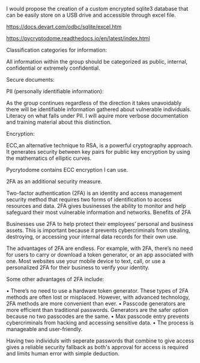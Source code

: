 I would propose the creation of a custom encrypted sqlite3 database that can be easily store on a USB drive and accessible through excel file.

https://docs.devart.com/odbc/sqlite/excel.htm

https://pycryptodome.readthedocs.io/en/latest/index.html


Classification categories for information:

All information within the group should be categorized as public, internal, confidential or extremely confidential.

Secure documents:

PII (personally identifiable information):

As the group continues regardless of the direction it takes unavoidably there will be identifiable information gathered about vulnerable individuals. Literacy on what falls under PII. I will aquire more verbose documentation and training material about this distinction.
 
Encryption:

ECC,an alternative technique to RSA, is a powerful cryptography approach. It generates security between key pairs for public key encryption by using the mathematics of elliptic curves.

Pycrytodome contains ECC encryption I can use. 

2FA as an additional security measure.

Two-factor authentication (2FA) is an identity and access management security method that requires two forms of identification to access resources and data. 2FA gives businesses the ability to monitor and help safeguard their most vulnerable information and networks.
Benefits of 2FA

Businesses use 2FA to help protect their employees’ personal and business assets. This is important because it prevents cybercriminals from stealing, destroying, or accessing your internal data records for their own use.

The advantages of 2FA are endless. For example, with 2FA, there’s no need for users to carry or download a token generator, or an app associated with one. Most websites use your mobile device to text, call, or use a personalized 2FA for their business to verify your identity.

Some other advantages of 2FA include:

• There’s no need to use a hardware token generator. These types of 2FA methods are often lost or misplaced. However, with advanced technology, 2FA methods are more convenient than ever.
• Passcode generators are more efficient than traditional passwords. Generators are the safer option because no two passcodes are the same.
• Max passcode entry prevents cybercriminals from hacking and accessing sensitive data.
• The process is manageable and user-friendly.

Having two individuls with seperate passwords that combine to give access gives a reliable security fallback as both's approval for access is required and limits human error with simple deduction.

